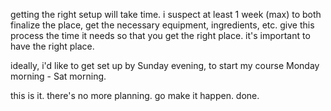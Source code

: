 getting the right setup will take time. i suspect at least 1 week (max) to both finalize the place, get the necessary equipment, ingredients, etc. give this process the time it needs so that you get the right place. it's important to have the right place.

ideally, i'd like to get set up by Sunday evening, to start my course Monday morning - Sat morning.

this is it. there's no more planning. go make it happen. done. 


